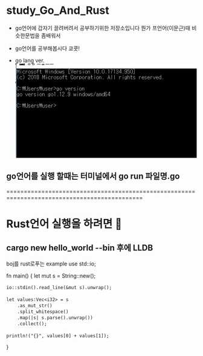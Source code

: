 # study_Go_And_Rust
- go언어에 갑자기 끌려버려서 공부하기위한 저장소입니다 뭔가 프언어(이문근)때 비슷한문법을 좀배워서 
- go언어를 공부해봅시다 쿄쿗! 

- go lang ver.
![go](./go.JPG)

## go언어를 실행 할때는 터미널에서 go run 파일명.go
=============================================================================================
# Rust언어 실행을 하려면 🍙
## cargo new hello_world --bin 후에 LLDB

boj를 rust로푸는 example
use std::io;

fn main() {
    let mut s = String::new();

    io::stdin().read_line(&mut s).unwrap();

    let values:Vec<i32> = s
        .as_mut_str()
        .split_whitespace()
        .map(|s| s.parse().unwrap())
        .collect();

    println!("{}", values[0] + values[1]);
}
